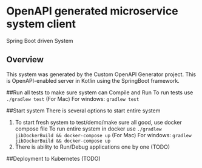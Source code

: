 # OpenAPI generated microservice system client

Spring Boot driven System

## Overview
This system was generated by the Custom OpenAPI Generator project.
This is OpenAPI-enabled server in Kotlin using the SpringBoot framework.


##Run all tests to make sure system can Compile and Run
To run tests use `./gradlew test` (For Mac)
For windows: `gradlew test`

##Start system
There is several options to start entire system
1. To start fresh system to test/demo/make sure all good, use docker compose file
    To run entire system in docker use `./gradlew jibDockerBuild && docker-compose up` (For Mac)
    For windows: `gradlew jibDockerBuild && docker-compose up`
2. There is ability to Run/Debug applications one by one (TODO)

##Deployment to Kubernetes
(TODO)